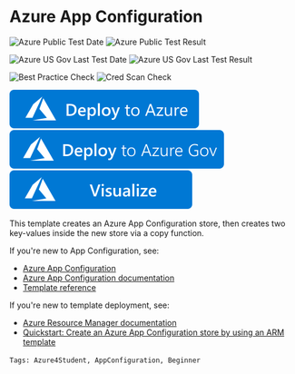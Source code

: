 # Azure App Configuration

![Azure Public Test Date](https://azurequickstartsservice.blob.core.windows.net/badges/101-app-configuration-store-kv/PublicLastTestDate.svg)
![Azure Public Test Result](https://azurequickstartsservice.blob.core.windows.net/badges/101-app-configuration-store-kv/PublicDeployment.svg)

![Azure US Gov Last Test Date](https://azurequickstartsservice.blob.core.windows.net/badges/101-app-configuration-store-kv/FairfaxLastTestDate.svg)
![Azure US Gov Last Test Result](https://azurequickstartsservice.blob.core.windows.net/badges/101-app-configuration-store-kv/FairfaxDeployment.svg)

![Best Practice Check](https://azurequickstartsservice.blob.core.windows.net/badges/101-app-configuration-store-kv/BestPracticeResult.svg)
![Cred Scan Check](https://azurequickstartsservice.blob.core.windows.net/badges/101-app-configuration-store-kv/CredScanResult.svg)

[![Deploy To Azure](https://raw.githubusercontent.com/Azure/azure-quickstart-templates/master/1-CONTRIBUTION-GUIDE/images/deploytoazure.svg?sanitize=true)](https://portal.azure.com/#create/Microsoft.Template/uri/https%3A%2F%2Fraw.githubusercontent.com%2FAzure%2Fazure-quickstart-templates%2Fmaster%2F101-app-configuration-store-kv%2Fazuredeploy.json)
[![Deploy To Azure US Gov](https://raw.githubusercontent.com/Azure/azure-quickstart-templates/master/1-CONTRIBUTION-GUIDE/images/deploytoazuregov.svg?sanitize=true)](https://portal.azure.us/#create/Microsoft.Template/uri/https%3A%2F%2Fraw.githubusercontent.com%2FAzure%2Fazure-quickstart-templates%2Fmaster%2F101-app-configuration-store-kv%2Fazuredeploy.json)
[![Visualize](https://raw.githubusercontent.com/Azure/azure-quickstart-templates/master/1-CONTRIBUTION-GUIDE/images/visualizebutton.svg?sanitize=true)](http://armviz.io/#/?load=https%3A%2F%2Fraw.githubusercontent.com%2FAzure%2Fazure-quickstart-templates%2Fmaster%2F101-app-configuration-store-kv%2Fazuredeploy.json)

This template creates an Azure App Configuration store, then creates two key-values inside the new store via a copy function.

If you're new to App Configuration, see:

- [Azure App Configuration](https://azure.microsoft.com/services/app-configuration/)
- [Azure App Configuration documentation](https://docs.microsoft.com/azure/azure-app-configuration/)
- [Template reference](https://docs.microsoft.com/azure/templates/microsoft.appconfiguration/allversions)

If you're new to template deployment, see:

- [Azure Resource Manager documentation](https://docs.microsoft.com/azure/azure-resource-manager/)
- [Quickstart: Create an Azure App Configuration store by using an ARM template](https://docs.microsoft.com/azure/azure-app-configuration/quickstart-resource-manager)

`Tags: Azure4Student, AppConfiguration, Beginner`
